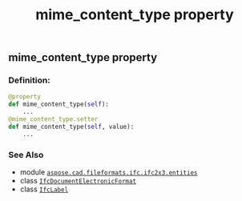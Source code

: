 ﻿---
title: mime_content_type property
second_title: Aspose.CAD for Python via .NET API References
description: 
type: docs
weight: 70
url: /python-net/aspose.cad.fileformats.ifc.ifc2x3.entities/ifcdocumentelectronicformat/mime_content_type/
is_root: false
---

## mime_content_type property

### Definition:
```python
@property
def mime_content_type(self):
    ...
@mime_content_type.setter
def mime_content_type(self, value):
    ...
```

### See Also
* module [`aspose.cad.fileformats.ifc.ifc2x3.entities`](../../)
* class [`IfcDocumentElectronicFormat`](/cad/python-net/aspose.cad.fileformats.ifc.ifc2x3.entities/ifcdocumentelectronicformat)
* class [`IfcLabel`](/cad/python-net/aspose.cad.fileformats.ifc.ifc2x3.types/ifclabel)
